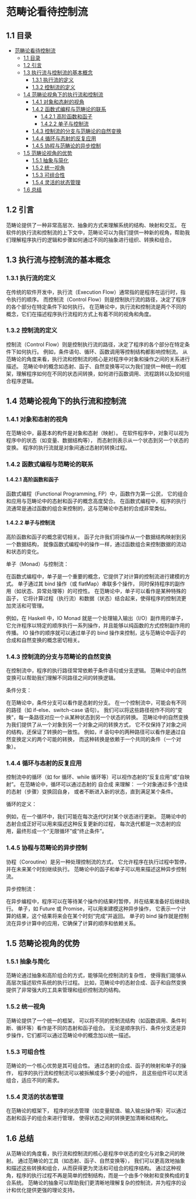 # 范畴论看待控制流

## 1.1 目录

- [范畴论看待控制流](#范畴论看待控制流)
  - [1.1 目录](#11-目录)
  - [1.2 引言](#12-引言)
  - [1.3 执行流与控制流的基本概念](#13-执行流与控制流的基本概念)
    - [1.3.1 执行流的定义](#131-执行流的定义)
    - [1.3.2 控制流的定义](#132-控制流的定义)
  - [1.4 范畴论视角下的执行流和控制流](#14-范畴论视角下的执行流和控制流)
    - [1.4.1 对象和态射的视角](#141-对象和态射的视角)
    - [1.4.2 函数式编程与范畴论的联系](#142-函数式编程与范畴论的联系)
      - [1.4.2.1 高阶函数和函子](#1421-高阶函数和函子)
      - [1.4.2.2 单子与控制流](#1422-单子与控制流)
    - [1.4.3 控制流的分支与范畴论的自然变换](#143-控制流的分支与范畴论的自然变换)
    - [1.4.4 循环与态射的反复应用](#144-循环与态射的反复应用)
    - [1.4.5 协程与范畴论的异步控制](#145-协程与范畴论的异步控制)
  - [1.5 范畴论视角的优势](#15-范畴论视角的优势)
    - [1.5.1 抽象与简化](#151-抽象与简化)
    - [1.5.2 统一视角](#152-统一视角)
    - [1.5.3 可组合性](#153-可组合性)
    - [1.5.4 灵活的状态管理](#154-灵活的状态管理)
  - [1.6 总结](#16-总结)

## 1.2 引言

范畴论提供了一种非常高层次、抽象的方式来理解系统的结构、映射和交互。
在软件的执行流和控制流的上下文中，范畴论可以为我们提供一种新的视角，帮助我们理解程序执行的逻辑和步骤如何通过不同的抽象进行组织、转换和组合。

## 1.3 执行流与控制流的基本概念

### 1.3.1 执行流的定义

在传统的软件开发中，执行流（Execution Flow）通常指的是程序在运行时，指令执行的顺序。
而控制流（Control Flow）则是控制执行流的路径，决定了程序的各个部分在特定条件下如何执行。
在范畴论中，执行流和控制流是两个不同的概念，它们在描述程序执行流程的方式上有着不同的视角和角度。

### 1.3.2 控制流的定义

控制流（Control Flow）则是控制执行流的路径，决定了程序的各个部分在特定条件下如何执行。
例如，条件语句、循环、函数调用等控制结构都影响控制流。
从范畴论的角度来看，执行流和控制流的核心是对程序中对象和操作之间的关系进行描述。
范畴论中的概念如态射、函子、自然变换等可以为我们提供一种统一的框架，理解程序如何在不同的状态间转换，如何进行函数调用、流程跳转以及如何组合程序逻辑。

## 1.4 范畴论视角下的执行流和控制流

### 1.4.1 对象和态射的视角

在范畴论中，最基本的构件是对象和态射（映射）。
在软件程序中，对象可以视为程序中的状态（如变量、数据结构等），
而态射则表示从一个状态到另一个状态的变换。
程序的执行流就是对象间通过态射的转换过程。

### 1.4.2 函数式编程与范畴论的联系

#### 1.4.2.1 高阶函数和函子

函数式编程（Functional Programming, FP）中，函数作为第一公民，
它的组合和应用与范畴论中的态射和函子的概念高度契合。
在函数式编程中，程序的执行流通常是通过函数的组合来控制的，这与范畴论中态射的合成非常类似。

#### 1.4.2.2 单子与控制流

高阶函数和函子的概念密切相关。
函子允许我们将操作从一个数据结构映射到另一个数据结构，
就像函数式编程中的操作一样，通过函数组合来控制数据的流动和状态的变化。

单子（Monad）与控制流：

在函数式编程中，单子是一个重要的概念，它提供了对计算的控制流进行建模的方式。
单子通过其 bind 操作（或 flatMap）串联多个操作，
同时保持程序的副作用（如状态、异常处理等）的可控性。
在范畴论中，单子可以看作是某种特殊的函子，
它将计算过程（执行流）和数据（状态）结合起来，使得程序的控制流更加灵活和可管理。

例如，在 Haskell 中，IO Monad 就是一个处理输入输出（I/O）副作用的单子，
它允许程序以特定的顺序执行一系列操作，并且能够以纯函数的方式控制副作用的传播。
IO 操作的顺序就可以通过单子的 bind 操作来控制，这与范畴论中函子的合成和自然变换的概念密切相关。

### 1.4.3 控制流的分支与范畴论的自然变换

在控制流中，程序的执行路径常常依赖于条件语句或分支逻辑。
范畴论中的自然变换可以帮助我们理解不同路径之间的转换逻辑。

条件分支：

在范畴论中，条件分支可以看作是态射的分支。
在一个控制流中，可能会有不同的路径（如 if-else、switch-case 语句）。
我们可以将这些路径视作不同的“变换”，每一条路径对应一个从某种状态到另一个状态的转换。
范畴论中的自然变换为我们提供了从一个对象到另一个对象之间的转换方式，
它不仅保持了对象之间的结构，还保证了转换的一致性。
例如，if 语句中的两种路径可以看作是通过自然变换定义的两个可能的转换，
而这种转换是依赖于一个共同的条件（一个对象）。

### 1.4.4 循环与态射的反复应用

控制流中的循环（如 for 循环、while 循环等）可以视作态射的“反复应用”或“自映射”。
在范畴论中，循环可以通过态射的 自合成 来理解：
一个对象通过多个连续的态射（步骤）变换回自身，
或者不断进入新的状态，直到满足某个条件。

循环的定义：

例如，在一个循环中，我们可能在每次迭代时对某个状态进行更新。
范畴论中的态射合成正好可以用来描述这种反复更新的过程，
每次迭代都是一次态射的应用，最终形成一个“无限循环”或“终止条件”。

### 1.4.5 协程与范畴论的异步控制

协程（Coroutine）是另一种处理控制流的方式，
它允许程序在执行过程中暂停，并在未来某个时刻继续执行。
范畴论中的函子和单子可以用来描述这种异步控制流。

异步控制流：

在异步编程中，程序可以在等待某个操作的结果时暂停，并在结果准备好后继续执行。
单子，如 Future 或 Promise，可以用来建模这种异步操作，
它表示一个计算的结果，这个结果将来会在某个时刻“完成”并返回。
单子的 bind 操作就是控制流在异步计算中的应用，它确保了计算的顺序和依赖关系。

## 1.5 范畴论视角的优势

### 1.5.1 抽象与简化

范畴论通过抽象和高阶组合的方式，能够简化控制流的复杂性，
使得我们能够从高层次描述软件系统的执行过程。
比如，范畴论中的态射合成、函子和自然变换提供了非常强大的工具来管理和组织控制流的结构。

### 1.5.2 统一视角

范畴论提供了一个统一的框架，
可以将不同的控制流结构（如函数调用、条件判断、循环等）看作是不同的态射和函子组合。
无论是顺序执行、条件分支还是异步操作，它们都可以通过范畴论中的概念加以统一描述。

### 1.5.3 可组合性

范畴论的一个核心优势是其可组合性。
通过态射的合成、函子的映射和单子的操作，
程序的执行流和控制流可以被拆解成多个更小的组件，
且这些组件可以灵活组合，适应不同的需求。

### 1.5.4 灵活的状态管理

在范畴论的框架下，
程序的状态管理（如变量赋值、输入输出操作等）可以通过态射和函子的组合来进行管理，
使得状态之间的转换更加清晰和结构化。

## 1.6 总结

从范畴论的角度看，执行流和控制流的核心是程序中状态的变化与对象之间的映射。
通过范畴论的工具（如态射、函子、自然变换等），
我们可以更高效地抽象和描述这些转换和组合，从而获得更为灵活和可组合的程序结构。
通过这种视角，程序的执行过程不再是简单的控制结构，而是一个由多个映射和变换构成的复合系统。
范畴论的抽象可以帮助我们更清晰地理解复杂的控制流，并为程序的设计和优化提供更强的理论支持。
